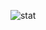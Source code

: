 <p>&nbsp;
  <img src="https://github-readme-stats.vercel.app/api?username=yeonghyeon&show_icons=true" alt="stat" />
</p>

<!--
**YeongHyeon/YeongHyeon** is a ✨ _special_ ✨ repository because its `README.md` (this file) appears on your GitHub profile.

Here are some ideas to get you started:

- 🔭 I’m currently working on ...
- 🌱 I’m currently learning ...
- 👯 I’m looking to collaborate on ...
- 🤔 I’m looking for help with ...
- 💬 Ask me about ...
- 📫 How to reach me: ...
- 😄 Pronouns: ...
- ⚡ Fun fact: ...

<p align="left">
  <img src="https://komarev.com/ghpvc/?username=yeonghyeon" alt="#view" />
</p>
<a href="https://www.linkedin.com/in/yeonghyeon-park-25aa97138"><img src="https://img.shields.io/badge/-LinkedIn-blue?style=flat-square&logo=Linkedin&logoColor=white&link=https://www.linkedin.com/in/yeonghyeon-park-25aa97138" alt="linkedin" /></a>

### Interest
* Anomaly Detection & Classification
-->
